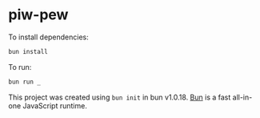 # piw-pew

To install dependencies:

```bash
bun install
```

To run:

```bash
bun run _
```

This project was created using `bun init` in bun v1.0.18. [Bun](https://bun.sh) is a fast all-in-one JavaScript runtime.
